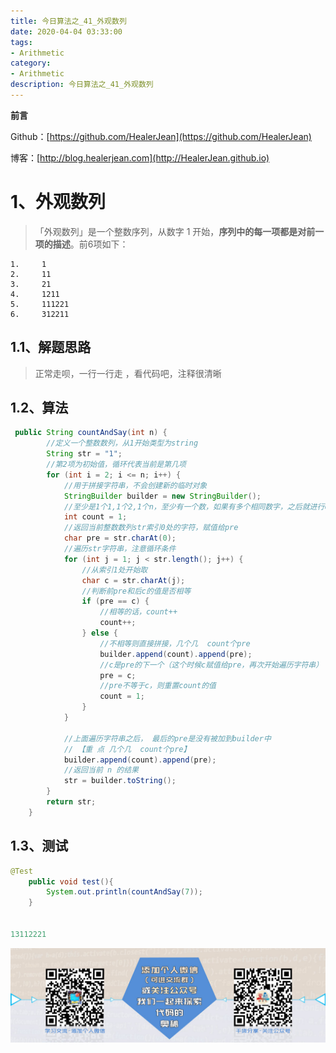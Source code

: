 ```yaml
---
title: 今日算法之_41_外观数列
date: 2020-04-04 03:33:00
tags: 
- Arithmetic
category: 
- Arithmetic
description: 今日算法之_41_外观数列
---
```


**前言**     

 Github：[https://github.com/HealerJean](https://github.com/HealerJean)         

 博客：[http://blog.healerjean.com](http://HealerJean.github.io)           



# 1、外观数列
> 「外观数列」是一个整数序列，从数字 1 开始，**序列中的每一项都是对前一项的描述**。前6项如下：    
>



```
1.     1
2.     11
3.     21
4.     1211
5.     111221
6.     312211
```





## 1.1、解题思路 

> 正常走呗，一行一行走  ，看代码吧，注释很清晰





## 1.2、算法

```java
 public String countAndSay(int n) {
        //定义一个整数数列，从1开始类型为string
        String str = "1";
        //第2项为初始值，循环代表当前是第几项
        for (int i = 2; i <= n; i++) {
            //用于拼接字符串，不会创建新的临时对象
            StringBuilder builder = new StringBuilder();
            //至少是1个1,1个2,1个n，至少有一个数，如果有多个相同数字，之后就进行count++
            int count = 1;
            //返回当前整数数列str索引0处的字符，赋值给pre
            char pre = str.charAt(0);
            //遍历str字符串，注意循环条件
            for (int j = 1; j < str.length(); j++) {
                //从索引1处开始取
                char c = str.charAt(j);
                //判断前pre和后c的值是否相等
                if (pre == c) {
                    //相等的话，count++
                    count++;
                } else {
                    //不相等则直接拼接，几个几  count个pre
                    builder.append(count).append(pre);
                    //c是pre的下一个（这个时候c赋值给pre，再次开始遍历字符串）
                    pre = c;
                    //pre不等于c，则重置count的值
                    count = 1;
                }
            }

            //上面遍历字符串之后， 最后的pre是没有被加到builder中
            // 【重 点 几个几  count个pre】
            builder.append(count).append(pre);
            //返回当前 n 的结果
            str = builder.toString();
        }
        return str;
    }
```




## 1.3、测试 

```java
@Test
    public void test(){
        System.out.println(countAndSay(7));
    }


13112221
```



![ContactAuthor](https://raw.githubusercontent.com/HealerJean/HealerJean.github.io/master/assets/img/artical_bottom.jpg)



<link rel="stylesheet" href="https://unpkg.com/gitalk/dist/gitalk.css">

<script src="https://unpkg.com/gitalk@latest/dist/gitalk.min.js"></script> 
<div id="gitalk-container"></div>    
 <script type="text/javascript">
    var gitalk = new Gitalk({
		clientID: `1d164cd85549874d0e3a`,
		clientSecret: `527c3d223d1e6608953e835b547061037d140355`,
		repo: `HealerJean.github.io`,
		owner: 'HealerJean',
		admin: ['HealerJean'],
		id: 'AAAAAAAAAAAAAAA',
    });
    gitalk.render('gitalk-container');
</script> 
